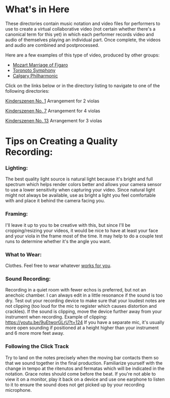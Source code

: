 # What's in Here

These directories contain music notation and video files for performers to use
to create a virtual collaborative video (not certain whether there's a canonical term for this yet)
in which each performer records video and audio of themselves playing an individual part.
Once complete, the videos and audio are combined and postprocessed.

Here are a few examples of this type of video, produced by other groups:

* [Mozart Marriage of Figaro](https://youtu.be/9Bacj8z6SRU)
* [Toronoto Symphony](https://youtu.be/5rzZ2F18MwI)
* [Calgary Philharmonic](https://youtu.be/ZXeA2--_4eE)

Click on the links below or in the directory listing to navigate to
one of the following directories:

[Kinderszenen No. 1](https://github.com/violaas/music/Kinderszenen_No1)
Arrangement for 2 violas


[Kinderszenen No. 7](https://github.com/violaas/music/Kinderszenen_No7)
Arrangement for 4 violas


[Kinderszenen No. 13](https://github.com/violaas/music/Kinderszenen_No13)
Arrangement for 3 violas

# Tips on Creating a Quality Recording:

### Lighting:

The best quality light source is natural light because it's bright and full spectrum which helps render colors better and allows your camera sensor to use a lower sensitivity when capturing your video.
Since natural light might not always be available, use as bright a light you feel comfortable with and place it behind the camera facing you.

### Framing: 

I'll leave it up to you to be creative with this, but since I'll be cropping/resizing your videos, it would be nice to have at least your face and your viola in the frame most of the time.
It may help to do a couple test runs to determine whether it's the angle you want.

### What to Wear:

Clothes. Feel free to wear whatever [works for you](https://www.facebook.com/photo.php?fbid=798453839941&set=t.23252&type=3&theater).

### Sound Recording:

Recording in a quiet room with fewer echos is preferred, but not an anechoic chamber. I can always edit in a little resonance if the sound is too dry.
Test out your recording device to make sure that your loudest notes are not clipping (too loud for the mic to register which causes distortion and crackles). If the sound is clipping, move the device further away from your instrument when recording.
Example of clipping: https://youtu.be/9uEtworGLrU?t=124
If you have a separate mic, it's usually more open sounding if positioned at a height higher than your instrument and 6 more more feet away.

### Following the Click Track

Try to land on the notes precisely when the moving bar contacts them so that we sound together in the final production.
Familiarize yourself with the change in tempo at the ritenutos and fermatas which will be indicated in the notation.
Grace notes should come before the beat.
If you're not able to view it on a monitor, play it back on a device and use one earphone to listen to it to ensure the sound does not get picked up by your recording microphone.